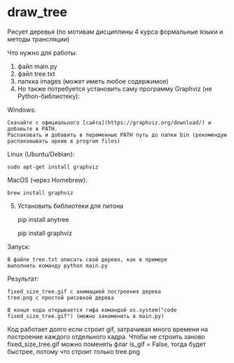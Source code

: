 # draw_tree
Рисует деревья (по мотивам дисциплины 4 курса формальные языки и методы трансляции)

Что нужно для работы:
1. файл main.py
2. файл tree.txt
3. папкка images (может иметь любое содержимое)
4. Но также потребуется установить саму программу Graphviz (не Python-библиотеку):

Windows: 

    Скачайте с официального [сайта](https://graphviz.org/download/) и добавьте в PATH.
    Распаковать и добавить в переменные PATH путь до папки bin (рекомендую распаковывать архив в program files)

Linux (Ubuntu/Debian):
    
    sudo apt-get install graphviz

MacOS (через Homebrew):

    brew install graphviz

5. Установить библиотеки для питона
    
    pip install anytree
    
    pip install graphviz

Запуск:

    В файле tree.txt описать свой дерево, как в примере
    выполнить команду python main.py
    
Результат: 

    fixed_size_tree.gif с анимацией построения дерева
    tree.png с простой рисовкой дерева

    В конце кода открывается гифа командой os.system("code fixed_size_tree.gif") (можно закоменить в main.py)

Код работает долго если строит gif, затрачивая много времени на построение каждого отдельного кадра.
Чтобы не строить заново fixed_size_tree.gif можно поменять флаг is_gif = False, тогда будет быстрее, потому что строит только tree.png
